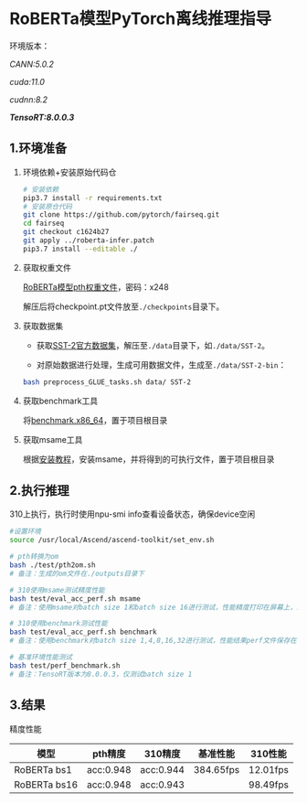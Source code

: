 # RoBERTa模型PyTorch离线推理指导

环境版本：

*CANN:5.0.2*

*cuda:11.0*

*cudnn:8.2*

***TensoRT:8.0.0.3***

## 1.环境准备

1. 环境依赖+安装原始代码仓

   ```bash
   # 安装依赖
   pip3.7 install -r requirements.txt
   # 安装原仓代码
   git clone https://github.com/pytorch/fairseq.git
   cd fairseq
   git checkout c1624b27
   git apply ../roberta-infer.patch
   pip3.7 install --editable ./
   ```

2. 获取权重文件

   [RoBERTa模型pth权重文件](https://pan.baidu.com/s/1GZnnpz8fek2w7ARsZ0ujnA)，密码：x248

   解压后将checkpoint.pt文件放至`./checkpoints`目录下。

3. 获取数据集

   + 获取[SST-2官方数据集](https://dl.fbaipublicfiles.com/glue/data/SST-2.zip)，解压至`./data`目录下，如`./data/SST-2`。

   + 对原始数据进行处理，生成可用数据文件，生成至`./data/SST-2-bin`：
   ```bash
   bash preprocess_GLUE_tasks.sh data/ SST-2
   ```

4. 获取benchmark工具

   将[benchmark.x86_64](https://support.huawei.com/enterprise/zh/ascend-computing/cann-pid-251168373/software/)，置于项目根目录

5. 获取msame工具

   根据[安装教程](https://gitee.com/ascend/tools/tree/master/msame)，安装msame，并将得到的可执行文件，置于项目根目录

## 2.执行推理

310上执行，执行时使用npu-smi info查看设备状态，确保device空闲

```bash
#设置环境
source /usr/local/Ascend/ascend-toolkit/set_env.sh

# pth转换为om
bash ./test/pth2om.sh
# 备注：生成的om文件在./outputs目录下

# 310使用msame测试精度性能
bash test/eval_acc_perf.sh msame
# 备注：使用msame对batch size 1和batch size 16进行测试，性能精度打印在屏幕上，结果文件在result文件夹下

# 310使用benchmark测试性能
bash test/eval_acc_perf.sh benchmark
# 备注：使用benchmark对batch size 1,4,8,16,32进行测试，性能结果perf文件保存在result文件夹下

# 基准环境性能测试
bash test/perf_benchmark.sh
# 备注：TensoRT版本为8.0.0.3，仅测试batch size 1
```

## 3.结果

精度性能

| 模型         | pth精度   | 310精度   | 基准性能  | 310性能  |
| ------------ | --------- | --------- | --------- | -------- |
| RoBERTa bs1  | acc:0.948 | acc:0.944 | 384.65fps | 12.01fps |
| RoBERTa bs16 | acc:0.948 | acc:0.943 |           | 98.49fps |